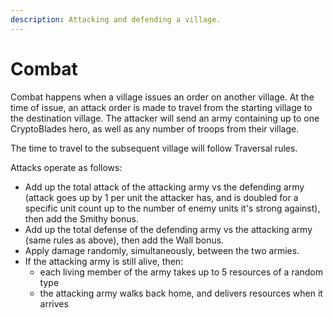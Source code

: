 ```yaml
---
description: Attacking and defending a village.
---
```


# Combat

Combat happens when a village issues an order on another village. At the time of issue, an attack order is made to travel from the starting village to the destination village. The attacker will send an army containing up to one CryptoBlades hero, as well as any number of troops from their village. 

The time to travel to the subsequent village will follow Traversal rules.

Attacks operate as follows:

* Add up the total attack of the attacking army vs the defending army \(attack goes up by 1 per unit the attacker has, and is doubled for a specific unit count up to the number of enemy units it's strong against\), then add the Smithy bonus.
* Add up the total defense of the defending army vs the attacking army \(same rules as above\), then add the Wall bonus.
* Apply damage randomly, simultaneously, between the two armies.
* If the attacking army is still alive, then:
  * each living member of the army takes up to 5 resources of a random type
  * the attacking army walks back home, and delivers resources when it arrives

